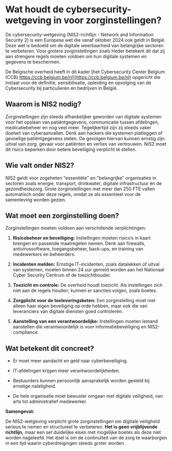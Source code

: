 # Wat houdt de cybersecurity-wetgeving in voor zorginstellingen? 

De cybersecurity-wetgeving (NIS2-richtlijn - Network and Information Security 2) is een Europese wet die vanaf oktober 2024 ook geldt in België. Deze wet is bedoeld om de digitale weerbaarheid van belangrijke sectoren te verbeteren. Voor grotere zorginstellingen zoals Heder betekent dit dat zij aan strengere regels moeten voldoen om hun digitale systemen en gegevens te beschermen.   

De Belgische overheid heeft in dit kader [het Cybersecurity Center Belgium (CCB) https://ccb.belgium.be/nl](https://ccb.belgium.be/nl) opgericht die instaat voor de definitie, sensibilisatie, opleiding en opvolging van de Cybersecurity bij particulieren en bedrijven in België. 

## Waarom is NIS2 nodig? 

Zorginstellingen zijn steeds afhankelijker geworden van digitale systemen voor het opslaan van patiëntgegevens, communicatie tussen afdelingen, medicatiebeheer en nog veel meer. Tegelijkertijd zijn zij steeds vaker doelwit van cyberaanvallen. Denk aan hackers die systemen platleggen of gevoelige patiëntgegevens stelen. De gevolgen hiervan kunnen ernstig zijn: uitval van zorg, gevaar voor patiënten en verlies van vertrouwen. NIS2 moet dit risico beperken door betere beveiliging verplicht te stellen. 

## Wie valt onder NIS2? 

NIS2 geldt voor zogeheten "essentiële" en "belangrijke" organisaties in sectoren zoals energie, transport, drinkwater, digitale infrastructuur én de gezondheidszorg. Grote zorginstellingen met meer dan 250 FTE vallen automatisch onder deze regels, omdat ze als essentieel voor de samenleving worden gezien.  

## Wat moet een zorginstelling doen? 

Zorginstellingen moeten voldoen aan verschillende verplichtingen: 

1. **Risicobeheer en beveiliging:** Instellingen moeten risico’s in kaart brengen en passende maatregelen nemen. Denk aan firewalls, antivirussoftware, toegangsbeheer, back-ups, en training van medewerkers en beheerders. 

2. **Incidenten melden:** Ernstige IT-incidenten, zoals datalekken of uitval van systemen, moeten binnen 24 uur gemeld worden aan het Nationaal Cyber Security Centrum of de toezichthouder. 

3. **Toezicht en controle:** De overheid houdt toezicht. Als instellingen zich niet aan de regels houden, kunnen er sancties volgen, zoals boetes. 

4. **Zorgplicht voor de toeleveringsketen:** Een zorginstelling moet niet alleen haar eigen beveiliging op orde hebben, maar ook die van leveranciers van digitale diensten goed controleren. 

5. **Aanstelling van een verantwoordelijke:** Instellingen moeten iemand aanstellen die verantwoordelijk is voor informatiebeveiliging en NIS2-compliance. 

## Wat betekent dit concreet? 

- Er moet meer aandacht en geld naar cyberbeveiliging. 

- IT-afdelingen krijgen meer verantwoordelijkheden. 

- Bestuurders kunnen persoonlijk aansprakelijk worden gesteld bij ernstige nalatigheid. 

- De hele organisatie moet bewuster omgaan met digitale veiligheid, van arts tot administratief medewerker. 

**Samengevat:** 

De NIS2-wetgeving verplicht grote zorginstellingen om digitale veiligheid serieus te nemen en structureel te verbeteren. **Het is geen vrijblijvende richtlijn,** maar een set duidelijke eisen met mogelijke boetes als deze niet worden nageleefd. Het doel is om de continuïteit van de zorg te waarborgen in een tijd waarin cyberdreigingen steeds groter worden. 